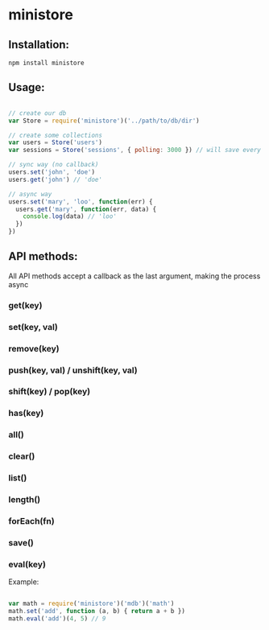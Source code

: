 ministore
=========

Installation:
-------------
    npm install ministore

Usage:
------
```javascript

// create our db
var Store = require('ministore')('../path/to/db/dir')

// create some collections
var users = Store('users')
var sessions = Store('sessions', { polling: 3000 }) // will save every 3 secs

// sync way (no callback)
users.set('john', 'doe')
users.get('john') // 'doe'

// async way
users.set('mary', 'loo', function(err) {
  users.get('mary', function(err, data) {
    console.log(data) // 'loo'
  })
})

```

API methods:
------------

All API methods accept a callback as the last argument, making the process async

### get(key)
### set(key, val)
### remove(key)
### push(key, val) / unshift(key, val)
### shift(key) / pop(key)
### has(key)
### all()
### clear()
### list()
### length()
### forEach(fn)
### save()
### eval(key)

Example: 

```javascript

var math = require('ministore')('mdb')('math')
math.set('add', function (a, b) { return a + b })
math.eval('add')(4, 5) // 9

```
